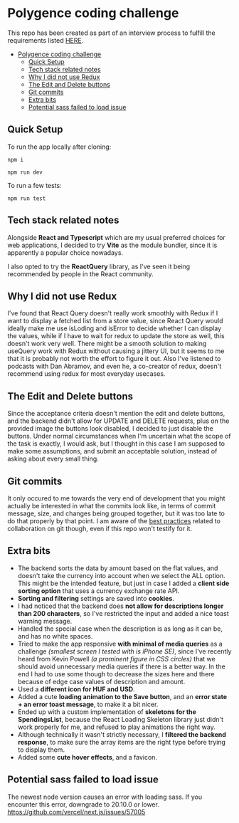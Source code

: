 # Polygence coding challenge

This repo has been created as part of an interview process to fulfill the requirements listed [HERE](https://github.com/polygence/spending-frontend?tab=readme-ov-file).

-   [Polygence coding challenge](#polygence-coding-challenge)
    -   [Quick Setup](#quick-setup)
    -   [Tech stack related notes](#tech-stack-related-notes)
    -   [Why I did not use Redux](#why-i-did-not-use-redux)
    -   [The Edit and Delete buttons](#the-edit-and-delete-buttons)
    -   [Git commits](#git-commits)
    -   [Extra bits](#extra-bits)
    -   [Potential sass failed to load issue](#potential-sass-failed-to-load-issue)

## Quick Setup

To run the app locally after cloning:

```
npm i
```

```
npm run dev
```

To run a few tests:

```
npm run test
```

## Tech stack related notes

Alongside **React and Typescript** which are my usual preferred choices for web applications, I decided to try **Vite** as the module bundler, since it is apparently a popular choice nowadays.

I also opted to try the **ReactQuery** library, as I've seen it being recommended by people in the React community.

## Why I did not use Redux

I've found that React Query doesn't really work smoothly with Redux if I want to display a fetched list from a store value, since React Query would ideally make me use isLoding and isError to decide whether I can display the values, while if I have to wait for redux to update the store as well, this doesn't work very well. There might be a smooth solution to making useQuery work with Redux without causing a jittery UI, but it seems to me that it is probably not worth the effort to figure it out.
Also I've listened to podcasts with Dan Abramov, and even he, a co-creator of redux, doesn't recommend using redux for most everyday usecases.

## The Edit and Delete buttons

Since the acceptance criteria doesn't mention the edit and delete buttons, and the backend didn't allow for UPDATE and DELETE requests, plus on the provided image the buttons look disabled, I decided to just disable the buttons. Under normal circumstances when I'm uncertain what the scope of the task is exactly, I would ask, but I thought in this case I am supposed to make some assumptions, and submit an acceptable solution, instead of asking about every small thing.

## Git commits

It only occured to me towards the very end of development that you might actually be interested in what the commits look like, in terms of commit message, size, and changes being grouped together, but it was too late to do that properly by that point. I am aware of the [best practices](https://www.conventionalcommits.org/en/v1.0.0/#summary) related to collaboration on git though, even if this repo won't testify for it.

## Extra bits

-   The backend sorts the data by amount based on the flat values, and doesn't take the currency into account when we select the ALL option. This might be the intended feature, but just in case I added a **client side sorting option** that uses a currency exchange rate API.
-   **Sorting and filtering** settings are saved into **cookies**.
-   I had noticed that the backend does **not allow for descriptions longer than 200 characters**, so I've restricted the input and added a nice toast warning message.
-   Handled the special case when the description is as long as it can be, and has no white spaces.
-   Tried to make the app responsive **with minimal of media queries** as a challenge _(smallest screen I tested with is iPhone SE)_, since I've recently heard from Kevin Powell _(a prominent figure in CSS circles)_ that we should avoid unnecessary media queries if there is a better way. In the end I had to use some though to decrease the sizes here and there because of edge case values of description and amount.
-   Used a **different icon for HUF and USD**.
-   Added a cute **loading animation to the Save button**, and an **error state + an error toast message**, to make it a bit nicer.
-   Ended up with a custom implementation of **skeletons for the SpendingsList**, because the React Loading Skeleton library just didn't work properly for me, and refused to play animations the right way.
-   Although technically it wasn't strictly necessary, I **filtered the backend response**, to make sure the array items are the right type before trying to display them.
-   Added some **cute hover effects**, and a favicon.

## Potential sass failed to load issue

The newest node version causes an error with loading sass. If you encounter this error, downgrade to 20.10.0 or lower.
https://github.com/vercel/next.js/issues/57005

